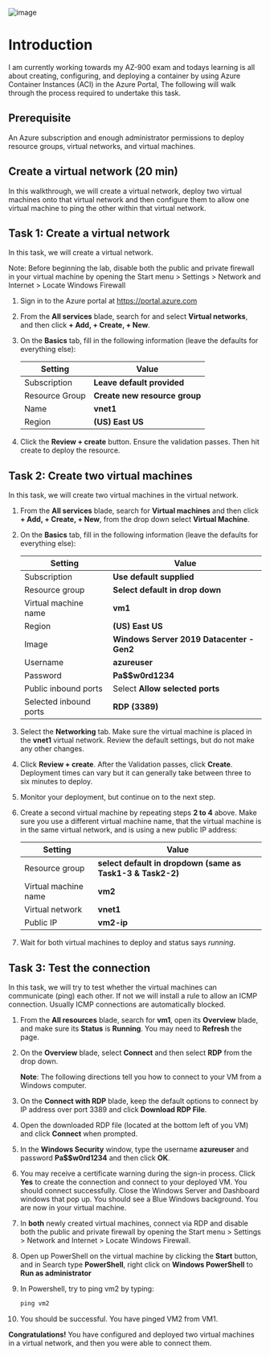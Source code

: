 ![image](https://user-images.githubusercontent.com/97246467/163352852-a74ad9d1-f61f-482d-bc0c-a19291e9880e.png)

# Introduction
I am currently working towards my AZ-900 exam and todays learning is all about creating, configuring, and deploying a container by using Azure Container Instances (ACI) in the Azure Portal, The following will walk through the process required to undertake this task.

## Prerequisite

An Azure subscription and enough administrator permissions to deploy resource groups, virtual networks, and virtual machines.

## Create a virtual network (20 min)

In this walkthrough, we will create a virtual network, deploy two virtual machines onto that virtual network and then configure them to allow one virtual machine to ping the other within that virtual network.

## Task 1: Create a virtual network 

In this task, we will create a virtual network. 

Note: Before beginning the lab, disable both the public and private firewall in your virtual machine by opening the Start menu > Settings > Network and Internet > Locate Windows Firewall

1. Sign in to the Azure portal at <a href="https://portal.azure.com" target="_blank"><span style="color: #0066cc;" color="#0066cc">https://portal.azure.com</span></a>

2. From the **All services** blade, search for and select **Virtual networks**, and then click **+ Add, + Create, + New**. 

3. On the **Basics** tab, fill in the following information (leave the defaults for everything else):

    | Setting | Value | 
    | --- | --- |
    | Subscription | **Leave default provided** |
    | Resource Group | **Create new resource group** |
    | Name | **vnet1** |
    | Region | **(US) East US** |
    
   
4. Click the **Review + create** button. Ensure the validation passes. Then hit create to deploy the resource.


## Task 2: Create two virtual machines

In this task, we will create two virtual machines in the virtual network. 

1. From the **All services** blade, search for **Virtual machines** and then click **+ Add, + Create, + New**, from the drop down select **Virtual Machine**. 

2. On the **Basics** tab, fill in the following information (leave the defaults for everything else):

   | Setting | Value | 
   | --- | --- |
   | Subscription | **Use default supplied** |
   | Resource group |  **Select default in drop down** |
   | Virtual machine name | **vm1**|
   | Region | **(US) East US** |
   | Image | **Windows Server 2019 Datacenter - Gen2** |
   | Username| **azureuser** |
   | Password| **Pa$$w0rd1234** |
   | Public inbound ports| Select **Allow selected ports**  |
   | Selected inbound ports| **RDP (3389)** |
   

3. Select the **Networking** tab. Make sure the virtual machine is placed in the **vnet1** virtual network. Review the default settings, but do not make any other changes. 

4. Click **Review + create**. After the Validation passes, click **Create**. Deployment times can vary but it can generally take between three to six minutes to deploy.

5. Monitor your deployment, but continue on to the next step. 

6. Create a second virtual machine by repeating steps **2 to 4** above. Make sure you use a different virtual machine name, that the virtual machine is in the same virtual network, and is using a new public IP address:

    | Setting | Value |
    | --- | --- |
    | Resource group | **select default in dropdown (same as Task1-3 & Task2-2)** |
    | Virtual machine name |  **vm2** |
    | Virtual network | **vnet1** |
    | Public IP | **vm2-ip** |

7. Wait for both virtual machines to deploy and status says *running*.

## Task 3: Test the connection 

In this task, we will try to test whether the virtual machines can communicate (ping) each other. If not we will install a rule to allow an ICMP connection. Usually ICMP connections are automatically blocked.

1. From the **All resources** blade, search for **vm1**, open its **Overview** blade, and make sure its **Status** is **Running**. You may need to **Refresh** the page.

2. On the **Overview** blade, select **Connect** and then select **RDP** from the drop down.

    **Note**: The following directions tell you how to connect to your VM from a Windows computer. 

3. On the **Connect with RDP** blade, keep the default options to connect by IP address over port 3389 and click **Download RDP File**.

4. Open the downloaded RDP file (located at the bottom left of you VM) and click **Connect** when prompted. 

5. In the **Windows Security** window, type the username **azureuser** and password **Pa$$w0rd1234** and then click **OK**.

6. You may receive a certificate warning during the sign-in process. Click **Yes** to create the connection and connect to your deployed VM. You should connect successfully. Close the Windows Server and Dashboard windows that pop up. You should see a Blue Windows background. You are now in your virtual machine.

7. In **both** newly created virtual machines, connect via RDP and disable both the public and private firewall by opening the Start menu > Settings > Network and Internet > Locate Windows Firewall.

8. Open up PowerShell on the virtual machine by clicking the **Start** button, and in Search type **PowerShell**, right click on **Windows PowerShell** to **Run as administrator**

9. In Powershell, try to ping vm2 by typing:

   ```PowerShell
   ping vm2
   ```

 10. You should be successful. You have pinged VM2 from VM1.


**Congratulations!** You have configured and deployed two virtual machines in a virtual network, and then you were able to connect them.
